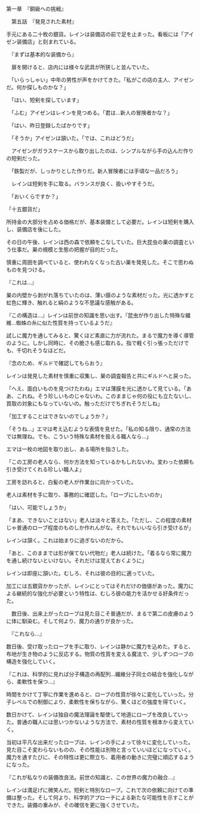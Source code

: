 第一章　『銅級への挑戦』

　第五話　『発見された素材』

手元にある二十枚の銀貨。レインは装備店の前で足を止まった。看板には「アイゼン装備店」と刻まれている。

　『まずは基本的な装備から』

　扉を開けると、店内には様々な武具が所狭しと並んでいた。

　「いらっしゃい」中年の男性が声をかけてきた。「私がこの店の主人、アイゼンだ。何か探しものかな？」

　「はい、短剣を探しています」

　「ふむ」アイゼンはレインを見つめる。「君は...新人の冒険者かな？」

　「はい、昨日登録したばかりです」

　「そうか」アイゼンは頷いた。「では、これはどうだ」

　アイゼンがガラスケースから取り出したのは、シンプルながら手の込んだ作りの短剣だった。

　「鉄製だが、しっかりとした作りだ。新人冒険者には手頃な一品だろう」

　レインは短剣を手に取る。バランスが良く、扱いやすそうだ。

　「おいくらですか？」

「十五銀貨だ」

所持金の大部分を占める価格だが、基本装備として必要だ。レインは短剣を購入し、装備店を後にした。

その日の午後、レインは西の森で依頼をこなしていた。巨大昆虫の巣の調査という仕事だ。巣の規模と生態の把握が目的だった。

慎重に周囲を調べていると、使われなくなった古い巣を発見した。そこで思わぬものを見つける。

『これは...』

巣の内壁から剥がれ落ちていたのは、薄い膜のような素材だった。光に透かすと虹色に輝き、触れると絹のような不思議な感触がある。

『この構造は...』レインは前世の知識を思い出す。『昆虫が作り出した特殊な繊維...蜘蛛の糸に似た性質を持っているようだ』

試しに魔力を通してみると、驚くほど素直に力が流れた。まるで魔力を導く導管のように。しかし同時に、その脆さも感じ取れる。指で軽く引っ張っただけでも、千切れそうなほどだ。

『念のため、ギルドで確認してもらおう』

レインは発見した素材を慎重に収集し、巣の調査報告と共にギルドへと戻った。

「へえ、面白いものを見つけたわね」エマは薄膜を光に透かして見ている。「ああ、これね。そう珍しいものじゃないわ。このままじゃ何の役にも立たないし、買取の対象にもなっていないの。触っただけでちぎれそうだしね」

「加工することはできないのでしょうか？」

「そうね...」エマは考え込むような表情を見せた。「私の知る限り、通常の方法では無理ね。でも、こういう特殊な素材を扱える職人なら...」

エマは一枚の地図を取り出し、ある場所を指さした。

「この工房の老人なら、何か方法を知っているかもしれないわ。変わった依頼も引き受けてくれる珍しい職人よ」

工房を訪れると、白髪の老人が作業台に向かっていた。

老人は素材を手に取り、事務的に確認した。「ローブにしたいのか」

「はい、可能でしょうか」

「まあ、できないことはない」老人は淡々と答えた。「ただし、この程度の素材じゃ普通のローブ程度のものしか作れんがな。それでもいいなら引き受けるが」

レインは頷く。これは始まりに過ぎないのだから。

「あと、このままでは形が保てない代物だ」老人は続けた。「着るなら常に魔力を通し続けないといけない。それだけは覚えておくように」

レインは即座に頷いた。むしろ、それは彼の目的に適っていた。

加工には五銀貨かかったが、レインにとってはそれだけの価値があった。魔力による継続的な強化が必要という特性は、むしろ彼の能力を活かせる好条件だった。

　数日後、出来上がったローブは見た目こそ普通だが、まるで第二の皮膚のように体に馴染む。そして何より、魔力の通りが良かった。

　『これなら...』

数日後、受け取ったローブを手に取り、レインは静かに魔力を込めた。すると、布地が生き物のように反応する。物質の性質を変える魔法で、少しずつローブの構造を強化していく。

『これは、科学的に見れば分子構造の再配列...繊維分子同士の結合を強化しながら、柔軟性を保つ...』

時間をかけて丁寧に作業を進めると、ローブの性質が徐々に変化していった。分子レベルでの制御により、柔軟性を保ちながら、驚くほどの強度を得ていく。

数日かけて、レインは独自の魔法理論を駆使して地道にローブを改良していった。普通の職人には思いつかないような方法で、素材の性質を根本から変えていく。

当初は平凡な出来だったローブは、レインの手によって徐々に変化していった。見た目こそ変わらないものの、その性能は別物と言っていいほどになっていく。魔力を通すたびに、その特性は更に際立ち、着用者の動きに完璧に順応するようになった。

『これが私なりの装備改良法。前世の知識と、この世界の魔力の融合...』

レインは満足げに微笑んだ。短剣と特別なローブ。これで次の依頼に向けての準備は整った。そして何より、科学的アプローチによる新たな可能性を示すことができた。装備の重みが、その確信を更に強くさせていた。